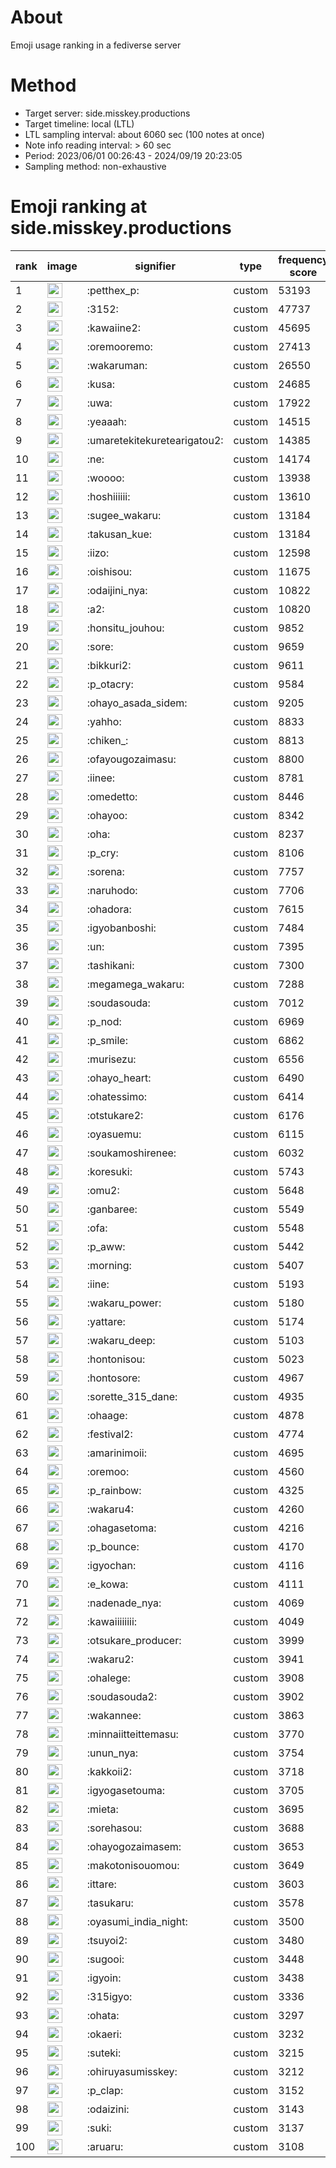 # About
Emoji usage ranking in a fediverse server

# Method
- Target server: side.misskey.productions
- Target timeline: local (LTL)
- LTL sampling interval: about 6060 sec (100 notes at once)
- Note info reading interval: > 60 sec
- Period: 2023/06/01 00:26:43 - 2024/09/19 20:23:05 
- Sampling method: non-exhaustive

# Emoji ranking at side.misskey.productions

|rank|image|signifier|type|frequency score|
|----|----|----|----|----|
|1|<img height="24" src="https://side.misskey.productions/emoji/petthex_p.webp">|:petthex_p:|custom|53193|
|2|<img height="24" src="https://side.misskey.productions/emoji/3152.webp">|:3152:|custom|47737|
|3|<img height="24" src="https://side.misskey.productions/emoji/kawaiine2.webp">|:kawaiine2:|custom|45695|
|4|<img height="24" src="https://side.misskey.productions/emoji/oremooremo.webp">|:oremooremo:|custom|27413|
|5|<img height="24" src="https://side.misskey.productions/emoji/wakaruman.webp">|:wakaruman:|custom|26550|
|6|<img height="24" src="https://side.misskey.productions/emoji/kusa.webp">|:kusa:|custom|24685|
|7|<img height="24" src="https://side.misskey.productions/emoji/uwa.webp">|:uwa:|custom|17922|
|8|<img height="24" src="https://side.misskey.productions/emoji/yeaaah.webp">|:yeaaah:|custom|14515|
|9|<img height="24" src="https://side.misskey.productions/emoji/umaretekitekuretearigatou2.webp">|:umaretekitekuretearigatou2:|custom|14385|
|10|<img height="24" src="https://side.misskey.productions/emoji/ne.webp">|:ne:|custom|14174|
|11|<img height="24" src="https://side.misskey.productions/emoji/woooo.webp">|:woooo:|custom|13938|
|12|<img height="24" src="https://side.misskey.productions/emoji/hoshiiiiii.webp">|:hoshiiiiii:|custom|13610|
|13|<img height="24" src="https://side.misskey.productions/emoji/sugee_wakaru.webp">|:sugee_wakaru:|custom|13184|
|14|<img height="24" src="https://side.misskey.productions/emoji/takusan_kue.webp">|:takusan_kue:|custom|13184|
|15|<img height="24" src="https://side.misskey.productions/emoji/iizo.webp">|:iizo:|custom|12598|
|16|<img height="24" src="https://side.misskey.productions/emoji/oishisou.webp">|:oishisou:|custom|11675|
|17|<img height="24" src="https://side.misskey.productions/emoji/odaijini_nya.webp">|:odaijini_nya:|custom|10822|
|18|<img height="24" src="https://side.misskey.productions/emoji/a2.webp">|:a2:|custom|10820|
|19|<img height="24" src="https://side.misskey.productions/emoji/honsitu_jouhou.webp">|:honsitu_jouhou:|custom|9852|
|20|<img height="24" src="https://side.misskey.productions/emoji/sore.webp">|:sore:|custom|9659|
|21|<img height="24" src="https://side.misskey.productions/emoji/bikkuri2.webp">|:bikkuri2:|custom|9611|
|22|<img height="24" src="https://side.misskey.productions/emoji/p_otacry.webp">|:p_otacry:|custom|9584|
|23|<img height="24" src="https://side.misskey.productions/emoji/ohayo_asada_sidem.webp">|:ohayo_asada_sidem:|custom|9205|
|24|<img height="24" src="https://side.misskey.productions/emoji/yahho.webp">|:yahho:|custom|8833|
|25|<img height="24" src="https://side.misskey.productions/emoji/chiken_.webp">|:chiken_:|custom|8813|
|26|<img height="24" src="https://side.misskey.productions/emoji/ofayougozaimasu.webp">|:ofayougozaimasu:|custom|8800|
|27|<img height="24" src="https://side.misskey.productions/emoji/iinee.webp">|:iinee:|custom|8781|
|28|<img height="24" src="https://side.misskey.productions/emoji/omedetto.webp">|:omedetto:|custom|8446|
|29|<img height="24" src="https://side.misskey.productions/emoji/ohayoo.webp">|:ohayoo:|custom|8342|
|30|<img height="24" src="https://side.misskey.productions/emoji/oha.webp">|:oha:|custom|8237|
|31|<img height="24" src="https://side.misskey.productions/emoji/p_cry.webp">|:p_cry:|custom|8106|
|32|<img height="24" src="https://side.misskey.productions/emoji/sorena.webp">|:sorena:|custom|7757|
|33|<img height="24" src="https://side.misskey.productions/emoji/naruhodo.webp">|:naruhodo:|custom|7706|
|34|<img height="24" src="https://side.misskey.productions/emoji/ohadora.webp">|:ohadora:|custom|7615|
|35|<img height="24" src="https://side.misskey.productions/emoji/igyobanboshi.webp">|:igyobanboshi:|custom|7484|
|36|<img height="24" src="https://side.misskey.productions/emoji/un.webp">|:un:|custom|7395|
|37|<img height="24" src="https://side.misskey.productions/emoji/tashikani.webp">|:tashikani:|custom|7300|
|38|<img height="24" src="https://side.misskey.productions/emoji/megamega_wakaru.webp">|:megamega_wakaru:|custom|7288|
|39|<img height="24" src="https://side.misskey.productions/emoji/soudasouda.webp">|:soudasouda:|custom|7012|
|40|<img height="24" src="https://side.misskey.productions/emoji/p_nod.webp">|:p_nod:|custom|6969|
|41|<img height="24" src="https://side.misskey.productions/emoji/p_smile.webp">|:p_smile:|custom|6862|
|42|<img height="24" src="https://side.misskey.productions/emoji/murisezu.webp">|:murisezu:|custom|6556|
|43|<img height="24" src="https://side.misskey.productions/emoji/ohayo_heart.webp">|:ohayo_heart:|custom|6490|
|44|<img height="24" src="https://side.misskey.productions/emoji/ohatessimo.webp">|:ohatessimo:|custom|6414|
|45|<img height="24" src="https://side.misskey.productions/emoji/otstukare2.webp">|:otstukare2:|custom|6176|
|46|<img height="24" src="https://side.misskey.productions/emoji/oyasuemu.webp">|:oyasuemu:|custom|6115|
|47|<img height="24" src="https://side.misskey.productions/emoji/soukamoshirenee.webp">|:soukamoshirenee:|custom|6032|
|48|<img height="24" src="https://side.misskey.productions/emoji/koresuki.webp">|:koresuki:|custom|5743|
|49|<img height="24" src="https://side.misskey.productions/emoji/omu2.webp">|:omu2:|custom|5648|
|50|<img height="24" src="https://side.misskey.productions/emoji/ganbaree.webp">|:ganbaree:|custom|5549|
|51|<img height="24" src="https://side.misskey.productions/emoji/ofa.webp">|:ofa:|custom|5548|
|52|<img height="24" src="https://side.misskey.productions/emoji/p_aww.webp">|:p_aww:|custom|5442|
|53|<img height="24" src="https://side.misskey.productions/emoji/morning.webp">|:morning:|custom|5407|
|54|<img height="24" src="https://side.misskey.productions/emoji/iine.webp">|:iine:|custom|5193|
|55|<img height="24" src="https://side.misskey.productions/emoji/wakaru_power.webp">|:wakaru_power:|custom|5180|
|56|<img height="24" src="https://side.misskey.productions/emoji/yattare.webp">|:yattare:|custom|5174|
|57|<img height="24" src="https://side.misskey.productions/emoji/wakaru_deep.webp">|:wakaru_deep:|custom|5103|
|58|<img height="24" src="https://side.misskey.productions/emoji/hontonisou.webp">|:hontonisou:|custom|5023|
|59|<img height="24" src="https://side.misskey.productions/emoji/hontosore.webp">|:hontosore:|custom|4967|
|60|<img height="24" src="https://side.misskey.productions/emoji/sorette_315_dane.webp">|:sorette_315_dane:|custom|4935|
|61|<img height="24" src="https://side.misskey.productions/emoji/ohaage.webp">|:ohaage:|custom|4878|
|62|<img height="24" src="https://side.misskey.productions/emoji/festival2.webp">|:festival2:|custom|4774|
|63|<img height="24" src="https://side.misskey.productions/emoji/amarinimoii.webp">|:amarinimoii:|custom|4695|
|64|<img height="24" src="https://side.misskey.productions/emoji/oremoo.webp">|:oremoo:|custom|4560|
|65|<img height="24" src="https://side.misskey.productions/emoji/p_rainbow.webp">|:p_rainbow:|custom|4325|
|66|<img height="24" src="https://side.misskey.productions/emoji/wakaru4.webp">|:wakaru4:|custom|4260|
|67|<img height="24" src="https://side.misskey.productions/emoji/ohagasetoma.webp">|:ohagasetoma:|custom|4216|
|68|<img height="24" src="https://side.misskey.productions/emoji/p_bounce.webp">|:p_bounce:|custom|4170|
|69|<img height="24" src="https://side.misskey.productions/emoji/igyochan.webp">|:igyochan:|custom|4116|
|70|<img height="24" src="https://side.misskey.productions/emoji/e_kowa.webp">|:e_kowa:|custom|4111|
|71|<img height="24" src="https://side.misskey.productions/emoji/nadenade_nya.webp">|:nadenade_nya:|custom|4069|
|72|<img height="24" src="https://side.misskey.productions/emoji/kawaiiiiiiii.webp">|:kawaiiiiiiii:|custom|4049|
|73|<img height="24" src="https://side.misskey.productions/emoji/otsukare_producer.webp">|:otsukare_producer:|custom|3999|
|74|<img height="24" src="https://side.misskey.productions/emoji/wakaru2.webp">|:wakaru2:|custom|3941|
|75|<img height="24" src="https://side.misskey.productions/emoji/ohalege.webp">|:ohalege:|custom|3908|
|76|<img height="24" src="https://side.misskey.productions/emoji/soudasouda2.webp">|:soudasouda2:|custom|3902|
|77|<img height="24" src="https://side.misskey.productions/emoji/wakannee.webp">|:wakannee:|custom|3863|
|78|<img height="24" src="https://side.misskey.productions/emoji/minnaiitteittemasu.webp">|:minnaiitteittemasu:|custom|3770|
|79|<img height="24" src="https://side.misskey.productions/emoji/unun_nya.webp">|:unun_nya:|custom|3754|
|80|<img height="24" src="https://side.misskey.productions/emoji/kakkoii2.webp">|:kakkoii2:|custom|3718|
|81|<img height="24" src="https://side.misskey.productions/emoji/igyogasetouma.webp">|:igyogasetouma:|custom|3705|
|82|<img height="24" src="https://side.misskey.productions/emoji/mieta.webp">|:mieta:|custom|3695|
|83|<img height="24" src="https://side.misskey.productions/emoji/sorehasou.webp">|:sorehasou:|custom|3688|
|84|<img height="24" src="https://side.misskey.productions/emoji/ohayogozaimasem.webp">|:ohayogozaimasem:|custom|3653|
|85|<img height="24" src="https://side.misskey.productions/emoji/makotonisouomou.webp">|:makotonisouomou:|custom|3649|
|86|<img height="24" src="https://side.misskey.productions/emoji/ittare.webp">|:ittare:|custom|3603|
|87|<img height="24" src="https://side.misskey.productions/emoji/tasukaru.webp">|:tasukaru:|custom|3578|
|88|<img height="24" src="https://side.misskey.productions/emoji/oyasumi_india_night.webp">|:oyasumi_india_night:|custom|3500|
|89|<img height="24" src="https://side.misskey.productions/emoji/tsuyoi2.webp">|:tsuyoi2:|custom|3480|
|90|<img height="24" src="https://side.misskey.productions/emoji/sugooi.webp">|:sugooi:|custom|3448|
|91|<img height="24" src="https://side.misskey.productions/emoji/igyoin.webp">|:igyoin:|custom|3438|
|92|<img height="24" src="https://side.misskey.productions/emoji/315igyo.webp">|:315igyo:|custom|3336|
|93|<img height="24" src="https://side.misskey.productions/emoji/ohata.webp">|:ohata:|custom|3297|
|94|<img height="24" src="https://side.misskey.productions/emoji/okaeri.webp">|:okaeri:|custom|3232|
|95|<img height="24" src="https://side.misskey.productions/emoji/suteki.webp">|:suteki:|custom|3215|
|96|<img height="24" src="https://side.misskey.productions/emoji/ohiruyasumisskey.webp">|:ohiruyasumisskey:|custom|3212|
|97|<img height="24" src="https://side.misskey.productions/emoji/p_clap.webp">|:p_clap:|custom|3152|
|98|<img height="24" src="https://side.misskey.productions/emoji/odaizini.webp">|:odaizini:|custom|3143|
|99|<img height="24" src="https://side.misskey.productions/emoji/suki.webp">|:suki:|custom|3137|
|100|<img height="24" src="https://side.misskey.productions/emoji/aruaru.webp">|:aruaru:|custom|3108|
